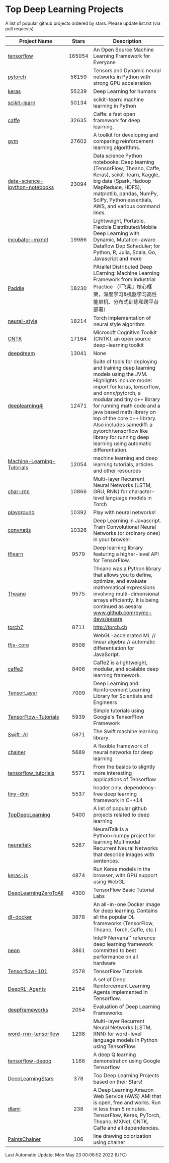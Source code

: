 # Top Deep Learning Projects
A list of popular github projects ordered by stars.
Please update list.txt (via pull requests)

|Project Name| Stars | Description |
| ---------- |:-----:| ----------- |
| [tensorflow](https://github.com/tensorflow/tensorflow) | 165054 | An Open Source Machine Learning Framework for Everyone |
| [pytorch](https://github.com/pytorch/pytorch) | 56159 | Tensors and Dynamic neural networks in Python with strong GPU acceleration |
| [keras](https://github.com/keras-team/keras) | 55239 | Deep Learning for humans |
| [scikit-learn](https://github.com/scikit-learn/scikit-learn) | 50134 | scikit-learn: machine learning in Python |
| [caffe](https://github.com/BVLC/caffe) | 32635 | Caffe: a fast open framework for deep learning. |
| [gym](https://github.com/openai/gym) | 27602 | A toolkit for developing and comparing reinforcement learning algorithms. |
| [data-science-ipython-notebooks](https://github.com/donnemartin/data-science-ipython-notebooks) | 23094 | Data science Python notebooks: Deep learning (TensorFlow, Theano, Caffe, Keras), scikit-learn, Kaggle, big data (Spark, Hadoop MapReduce, HDFS), matplotlib, pandas, NumPy, SciPy, Python essentials, AWS, and various command lines. |
| [incubator-mxnet](https://github.com/apache/incubator-mxnet) | 19986 | Lightweight, Portable, Flexible Distributed/Mobile Deep Learning with Dynamic, Mutation-aware Dataflow Dep Scheduler; for Python, R, Julia, Scala, Go, Javascript and more |
| [Paddle](https://github.com/PaddlePaddle/Paddle) | 18230 | PArallel Distributed Deep LEarning: Machine Learning Framework from Industrial Practice （『飞桨』核心框架，深度学习&机器学习高性能单机、分布式训练和跨平台部署） |
| [neural-style](https://github.com/jcjohnson/neural-style) | 18214 | Torch implementation of neural style algorithm |
| [CNTK](https://github.com/microsoft/CNTK) | 17164 | Microsoft Cognitive Toolkit (CNTK), an open source deep-learning toolkit |
| [deepdream](https://github.com/google/deepdream) | 13041 | None |
| [deeplearning4j](https://github.com/eclipse/deeplearning4j) | 12471 | Suite of tools for deploying and training deep learning models using the JVM. Highlights include model import for keras, tensorflow, and onnx/pytorch, a modular and tiny c++ library for running math code and a java based math library on top of the core c++ library. Also includes samediff: a pytorch/tensorflow like library for running deep learning using automatic differentiation. |
| [Machine-Learning-Tutorials](https://github.com/ujjwalkarn/Machine-Learning-Tutorials) | 12054 | machine learning and deep learning tutorials, articles and other resources  |
| [char-rnn](https://github.com/karpathy/char-rnn) | 10866 | Multi-layer Recurrent Neural Networks (LSTM, GRU, RNN) for character-level language models in Torch |
| [playground](https://github.com/tensorflow/playground) | 10392 | Play with neural networks! |
| [convnetjs](https://github.com/karpathy/convnetjs) | 10326 | Deep Learning in Javascript. Train Convolutional Neural Networks (or ordinary ones) in your browser. |
| [tflearn](https://github.com/tflearn/tflearn) | 9579 | Deep learning library featuring a higher-level API for TensorFlow. |
| [Theano](https://github.com/Theano/Theano) | 9575 | Theano was a Python library that allows you to define, optimize, and evaluate mathematical expressions involving multi-dimensional arrays efficiently. It is being continued as aesara: www.github.com/pymc-devs/aesara |
| [torch7](https://github.com/torch/torch7) | 8711 | http://torch.ch |
| [tfjs-core](https://github.com/tensorflow/tfjs-core) | 8508 | WebGL-accelerated ML // linear algebra // automatic differentiation for JavaScript. |
| [caffe2](https://github.com/facebookarchive/caffe2) | 8406 | Caffe2 is a lightweight, modular, and scalable deep learning framework. |
| [TensorLayer](https://github.com/tensorlayer/TensorLayer) | 7009 | Deep Learning and Reinforcement Learning Library for Scientists and Engineers  |
| [TensorFlow-Tutorials](https://github.com/nlintz/TensorFlow-Tutorials) | 5939 | Simple tutorials using Google's TensorFlow Framework |
| [Swift-AI](https://github.com/Swift-AI/Swift-AI) | 5871 | The Swift machine learning library. |
| [chainer](https://github.com/chainer/chainer) | 5689 | A flexible framework of neural networks for deep learning |
| [tensorflow_tutorials](https://github.com/pkmital/tensorflow_tutorials) | 5571 | From the basics to slightly more interesting applications of Tensorflow |
| [tiny-dnn](https://github.com/tiny-dnn/tiny-dnn) | 5537 | header only, dependency-free deep learning framework in C++14 |
| [TopDeepLearning](https://github.com/aymericdamien/TopDeepLearning) | 5400 | A list of popular github projects related to deep learning |
| [neuraltalk](https://github.com/karpathy/neuraltalk) | 5267 | NeuralTalk is a Python+numpy project for learning Multimodal Recurrent Neural Networks that describe images with sentences. |
| [keras-js](https://github.com/transcranial/keras-js) | 4874 | Run Keras models in the browser, with GPU support using WebGL |
| [DeepLearningZeroToAll](https://github.com/hunkim/DeepLearningZeroToAll) | 4300 | TensorFlow Basic Tutorial Labs |
| [dl-docker](https://github.com/floydhub/dl-docker) | 3878 | An all-in-one Docker image for deep learning. Contains all the popular DL frameworks (TensorFlow, Theano, Torch, Caffe, etc.) |
| [neon](https://github.com/NervanaSystems/neon) | 3861 | Intel® Nervana™ reference deep learning framework committed to best performance on all hardware |
| [Tensorflow-101](https://github.com/sjchoi86/Tensorflow-101) | 2578 | TensorFlow Tutorials |
| [DeepRL-Agents](https://github.com/awjuliani/DeepRL-Agents) | 2164 | A set of Deep Reinforcement Learning Agents implemented in Tensorflow. |
| [deepframeworks](https://github.com/zer0n/deepframeworks) | 2054 | Evaluation of Deep Learning Frameworks |
| [word-rnn-tensorflow](https://github.com/hunkim/word-rnn-tensorflow) | 1298 | Multi-layer Recurrent Neural Networks (LSTM, RNN) for word-level language models in Python using TensorFlow. |
| [tensorflow-deepq](https://github.com/siemanko/tensorflow-deepq) | 1168 | A deep Q learning demonstration using Google Tensorflow |
| [DeepLearningStars](https://github.com/hunkim/DeepLearningStars) | 378 | Top Deep Learning Projects based on their Stars! |
| [dlami](https://github.com/ritchieng/dlami) | 238 | A Deep Learning Amazon Web Service (AWS) AMI that is open, free and works. Run in less than 5 minutes. TensorFlow, Keras, PyTorch, Theano, MXNet, CNTK, Caffe and all dependencies. |
| [PaintsChainer](https://github.com/taizan/PaintsChainer) | 106 | line drawing colorization using chainer |

Last Automatic Update: Mon May 23 00:06:52 2022 (UTC)
